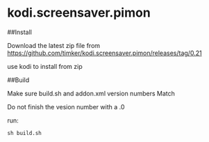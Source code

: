 # kodi.screensaver.pimon


##Install

Download the latest zip file from
https://github.com/timker/kodi.screensaver.pimon/releases/tag/0.21


use kodi to install from zip

##Build

Make sure build.sh and addon.xml version numbers Match

Do not finish the vesion number with a .0

run:
```
sh build.sh
```
